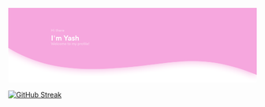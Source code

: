 ![](title.png)

[![GitHub Streak](https://github-readme-streak-stats.herokuapp.com?user=yashvardhan3105&theme=github-dark-blue&hide_border=true&date_format=j%20M%5B%20Y%5D)](https://git.io/streak-stats)
